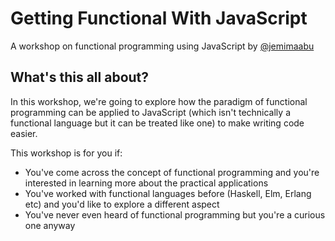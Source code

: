 # Getting Functional With JavaScript
A workshop on functional programming using JavaScript by [@jemimaabu](https://www.twitter.com/jemimaabu)

## What's this all about?
In this workshop, we're going to explore how the paradigm of functional programming can be applied to JavaScript (which isn't technically a functional language but it can be treated like one) to make writing code easier. 

This workshop is for you if:
- You've come across the concept of functional programming and you're interested in learning more about the practical applications
- You've worked with functional languages before (Haskell,  Elm, Erlang etc) and you'd like to explore a different aspect
- You've never even heard of functional programming but you're a curious one anyway
